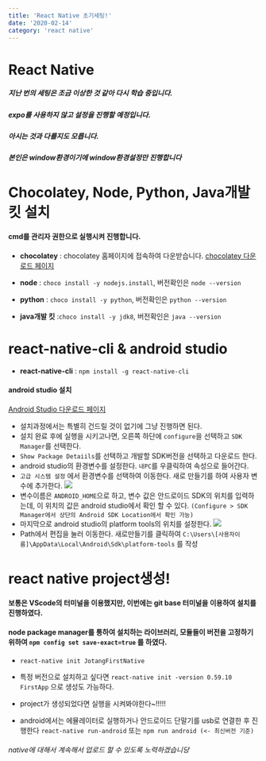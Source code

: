 ```yaml
---
title: 'React Native 초기세팅!'
date: '2020-02-14'
category: 'react native'
---
```


# React Native

##### 지난 번의 세팅은 조금 이상한 것 같아 다시 학습 중입니다.

##### expo를 사용하지 않고 설정을 진행할 예정입니다.

##### 아시는 것과 다를지도 모릅니다.

##### 본인은 window환경이기에 window환경설정만 진행합니다

# Chocolatey, Node, Python, Java개발 킷 설치

#### cmd를 관리자 권한으로 실행시켜 진행합니다.

- **chocolatey** : chocolatey 홈페이지에 접속하여 다운받습니다.
  [chocolatey 다운로드 페이지](https://chocolatey.org/)

- **node** : `choco install -y nodejs.install`, 버전확인은 `node --version`

- **python** : `choco install -y python`, 버전확인은 `python --version`

- **java개발 킷** :`choco install -y jdk8`, 버전확인은 `java --version`

# react-native-cli & android studio

- **react-native-cli** : `npm install -g react-native-cli`

#### android studio 설치

[Android Studio 다운로드 페이지](https://developer.android.com/studio/index.html)

- 설치과정에서는 특별히 건드릴 것이 없기에 그냥 진행하면 된다.
- 설치 완료 후에 실행을 시키고나면, 오른쪽 하단에 `configure`을 선택하고 `SDK Manager`를 선택한다.
- `Show Package Detaiils`를 선택하고 개발할 SDK버전을 선택하고 다운로드 한다.
- android studio의 환경변수를 설정한다. `내PC`를 우클릭하여 속성으로 들어간다.
- `고급 시스템 설정` 에서 환경변수를 선택하여 이동한다. 새로 만들기를 하여 사용자 변수에 추가한다.
  ![](https://images.velog.io/images/jotang/post/83dd8076-3e4c-434e-86cd-d299811e26f4/image.png)
- 변수이름은 `ANDROID_HOME`으로 하고, 변수 값은 안드로이드 SDK의 위치를 입력하는데, 이 위치의 값은 android studio에서 확인 할 수 있다.
  `(Configure > SDK Manager에서 상단의 Android SDK Location에서 확인 가능)`
- 마지막으로 android studio의 platform tools의 위치를 설정한다.
  ![](https://images.velog.io/images/jotang/post/c77200f0-da1a-4091-99c8-75e8e0439b24/image.png)
- Path에서 편집을 눌러 이동한다. 새로만들기를 클릭하여
  `C:\Users\[사용자이름]\AppData\Local\Android\Sdk\platform-tools` 를 작성

# react native project생성!

#### 보통은 VScode의 터미널을 이용했지만, 이번에는 git base 터미널을 이용하여 설치를 진행하였다.

#### node package manager를 통하여 설치하는 라이브러리, 모듈들이 버전을 고정하기 위하여 `npm config set save-exact=true` 를 하였다.

- `react-native init JotangFirstNative`
- 특정 버전으로 설치하고 싶다면 `react-native init -version 0.59.10 FirstApp` 으로 생성도 가능하다.

- project가 생성되었다면 실행을 시켜봐야한다~!!!!!
- android에서는 에뮬레이터로 실행하거나 안드로이드 단말기를 usb로 연결한 후 진행한다
  `react-native run-android` 또는 `npm run android (<- 최신버전 기준)`

###### native에 대해서 계속해서 업로드 할 수 있도록 노력하겠습니당
